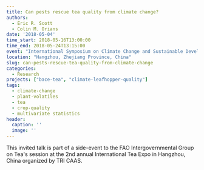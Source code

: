 ```yaml
---
title: Can pests rescue tea quality from climate change?
authors: 
  - Eric R. Scott
  - Colin M. Orians
date: '2018-05-04'
time_start: 2018-05-16T13:00:00
time_end: 2018-05-24T13:15:00
event: "International Symposium on Climate Change and Sustainable Development of Tea Industry"
location: "Hangzhou, Zhejiang Province, China"
slug: can-pests-rescue-tea-quality-from-climate-change
categories:
  - Research
projects: ["bace-tea", "climate-leafhopper-quality"]
tags:
  - climate-change
  - plant-volatiles
  - tea
  - crop-quality
  - multivariate statistics
header:
  caption: ''
  image: ''
---
```

This invited talk is part of a side-event to the FAO Intergovernmental Group on Tea's session at the 2nd annual International Tea Expo in Hangzhou, China organized by TRI CAAS.
